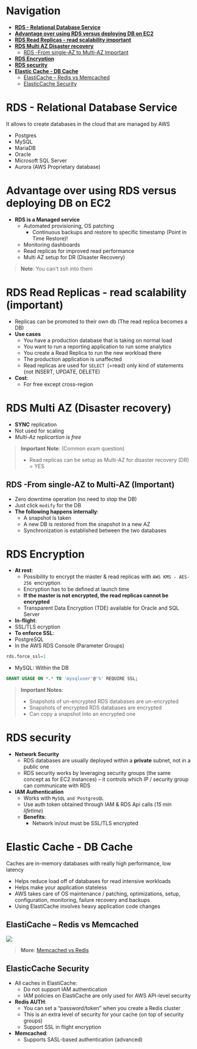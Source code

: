 # Navigation
- [**RDS - Relational Database Service**](#RDS%20-%20Relational%20Database%20Service)
- [**Advantage over using RDS versus deploying DB on EC2**](#Advantage%20over%20using%20RDS%20versus%20deploying%20DB%20on%20EC2)
- [**RDS Read Replicas - read scalability important**](#RDS%20Read%20Replicas%20-%20read%20scalability%20important)
- [**RDS Multi AZ Disaster recovery**](#RDS%20Multi%20AZ%20Disaster%20recovery)
	- [RDS -From single-AZ to Multi-AZ Important](#RDS%20-From%20single-AZ%20to%20Multi-AZ%20Important)
- [**RDS Encryption**](#RDS%20Encryption)
- [**RDS security**](#RDS%20security)
- [**Elastic Cache - DB Cache**](#Elastic%20Cache%20-%20DB%20Cache)
	- [ElastiCache – Redis vs Memcached](#ElastiCache%20–%20Redis%20vs%20Memcached)
	- [ElasticCache Security](#ElasticCache%20Security)
# RDS - Relational Database Service
It allows to create databases in the cloud that are managed by AWS
- Postgres  
- MySQL  
- MariaDB  
- Oracle  
- Microsoft SQL Server  
- Aurora (AWS Proprietary database)

# Advantage over using RDS versus deploying DB on EC2
- **RDS is a Managed service**
	- Automated provisioning, OS patching  
		- Continuous backups and restore to specific timestamp (Point in Time Restore)!  
	- Monitoring dashboards  
	- Read replicas for improved read performance  
	- Multi AZ setup for DR (Disaster Recovery)
> **Note**: You can't ssh into them

# RDS Read Replicas - read scalability (important)
- Replicas can be promoted to their own db (The read replica becomes a DB)
- **Use cases**
	- You have a production database that is taking on normal load
	- You want to run a reporting application to run some analytics 
	- You create a Read Replica to run the new workload there  
	- The production application is unaffected  
	- Read replicas are used for `SELECT `(=read) only kind of statements (not INSERT, UPDATE, DELETE)
- **Cost**:
	- For free except cross-region
# RDS Multi AZ (Disaster recovery)
- **SYNC** replication
- Not used for scaling
- *Multi-Az replicartion is free*
> **Important Note**: (Common exam question)
> - Read replicas can be setup as Multi-AZ for disaster recovery (DR) = YES

## RDS -From single-AZ to Multi-AZ (Important)
- Zero downtime operation (no need to stop the DB)
- Just click `modify` for the DB
- **The following happens internally**:  
	- A snapshot is taken  
	- A new DB is restored from the snapshot in a new AZ  
	- Synchronization is established between the two databases
# RDS Encryption
- **At rest**:
	- Possibility to encrypt the master & read replicas with `AWS KMS - AES-256 `encryption  
	- Encryption has to be defined at launch time  
	- **If the master is not encrypted, the read replicas cannot be encrypted**  
	- Transparent Data Encryption (TDE) available for Oracle and SQL Server
- **In-flight**:
- SSL/TLS ecryption
- **To enforce SSL**:
- PostgreSQL 
- In the AWS RDS Console (Parameter Groups)
 ```sql 
rds.force_ssl=1
``` 
- MySQL: 
 Within the DB
```sql
GRANT USAGE ON *.* TO 'mysqluser'@'%' REQUIRE SSL;
```

> **Important Notes**:
> - Snapshots of un-encrypted RDS databases are un-encrypted  
>  - Snapshots of encrypted RDS databases are encrypted  
>  - Can copy a snapshot into an encrypted one

# RDS security
- **Network Security**  
	- RDS databases are usually deployed within a **private** subnet, not in a public one  
	- RDS security works by leveraging security groups (the same concept as for EC2 instances) – it controls which IP / security group can communicate with RDS
- **IAM Authentication**
	- Works with `MySQL` `and PostgresQL`
	- Use auth token obtained through IAM & RDS Api calls (*15 min lifetime*)
	- **Benefits**:
		- Network in/out must be SSL/TLS encrypted
# Elastic Cache - DB Cache
Caches are in-memory databases with really high performance, low  
latency  
- Helps reduce load off of databases for read intensive workloads  
- Helps make your application stateless  
- AWS takes care of OS maintenance / patching, optimizations, setup, configuration, monitoring, failure recovery and backups  
- Using ElastiCache involves heavy application code changes
## ElastiCache – Redis vs Memcached
![](https://i.imgur.com/mxu1kgm.png)
> **More**: [Memcached vs Redis](https://www.instaclustr.com/blog/redis-vs-memcached/)

## ElasticCache Security
- All caches in ElastiCache:  
	- Do not support IAM authentication  
	- IAM policies on ElastiCache are only used for AWS API-level security  
- **Redis AUTH**:  
	- You can set a “password/token” when you create a Redis cluster  
	- This is an extra level of security for your cache (on top of security groups)  
	- Support SSL in flight encryption  
- **Memcached**:  
	- Supports SASL-based authentication (advanced)